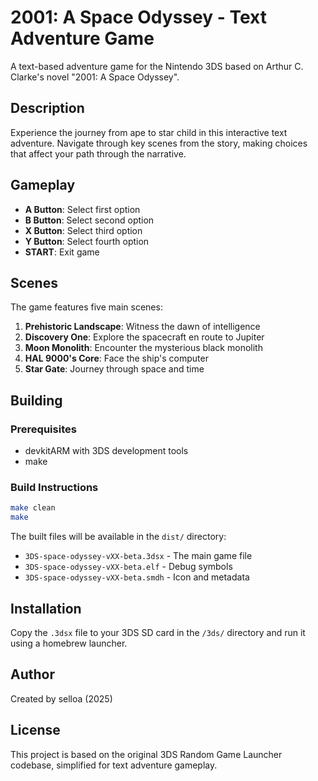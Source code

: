 # 2001: A Space Odyssey - Text Adventure Game

A text-based adventure game for the Nintendo 3DS based on Arthur C. Clarke's novel "2001: A Space Odyssey".

## Description

Experience the journey from ape to star child in this interactive text adventure. Navigate through key scenes from the story, making choices that affect your path through the narrative.

## Gameplay

- **A Button**: Select first option
- **B Button**: Select second option  
- **X Button**: Select third option
- **Y Button**: Select fourth option
- **START**: Exit game

## Scenes

The game features five main scenes:
1. **Prehistoric Landscape**: Witness the dawn of intelligence
2. **Discovery One**: Explore the spacecraft en route to Jupiter
3. **Moon Monolith**: Encounter the mysterious black monolith
4. **HAL 9000's Core**: Face the ship's computer
5. **Star Gate**: Journey through space and time

## Building

### Prerequisites
- devkitARM with 3DS development tools
- make

### Build Instructions
```bash
make clean
make
```

The built files will be available in the `dist/` directory:
- `3DS-space-odyssey-vXX-beta.3dsx` - The main game file
- `3DS-space-odyssey-vXX-beta.elf` - Debug symbols
- `3DS-space-odyssey-vXX-beta.smdh` - Icon and metadata

## Installation

Copy the `.3dsx` file to your 3DS SD card in the `/3ds/` directory and run it using a homebrew launcher.

## Author

Created by selloa (2025)

## License

This project is based on the original 3DS Random Game Launcher codebase, simplified for text adventure gameplay.
